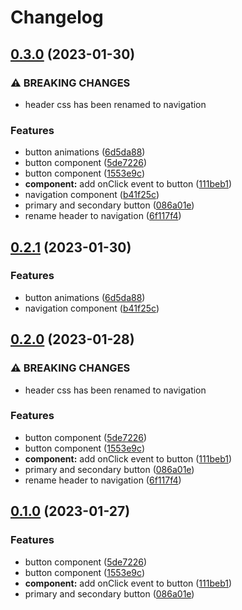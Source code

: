 # Changelog

## [0.3.0](https://github.com/jiayike/pixel-ui/compare/components-v0.2.1...components-v0.3.0) (2023-01-30)


### ⚠ BREAKING CHANGES

* header css has been renamed to navigation

### Features

* button animations ([6d5da88](https://github.com/jiayike/pixel-ui/commit/6d5da884c550c6ed9bf47b52a7d836f89c3db941))
* button component ([5de7226](https://github.com/jiayike/pixel-ui/commit/5de722656b3c2d906f79657fd94e751d75c5240f))
* button component ([1553e9c](https://github.com/jiayike/pixel-ui/commit/1553e9cd0aefb923c0d5df1aba7fd0d68435ca26))
* **component:** add onClick event to button ([111beb1](https://github.com/jiayike/pixel-ui/commit/111beb1401bbca6784d717ee7182156d70b52d27))
* navigation component ([b41f25c](https://github.com/jiayike/pixel-ui/commit/b41f25c0d313f7c89d980adf099f42607efce145))
* primary and secondary button ([086a01e](https://github.com/jiayike/pixel-ui/commit/086a01ebf86af2aa1af9f61ae28f13698bbed8a2))
* rename header to navigation ([6f117f4](https://github.com/jiayike/pixel-ui/commit/6f117f489e4484dee14bf242ad589676259d8e22))

## [0.2.1](https://github.com/jiayike/pixel-ui/compare/components-v0.2.0...components-v0.2.1) (2023-01-30)


### Features

* button animations ([6d5da88](https://github.com/jiayike/pixel-ui/commit/6d5da884c550c6ed9bf47b52a7d836f89c3db941))
* navigation component ([b41f25c](https://github.com/jiayike/pixel-ui/commit/b41f25c0d313f7c89d980adf099f42607efce145))

## [0.2.0](https://github.com/jiayike/pixel-ui/compare/components-v0.1.0...components-v0.2.0) (2023-01-28)


### ⚠ BREAKING CHANGES

* header css has been renamed to navigation

### Features

* button component ([5de7226](https://github.com/jiayike/pixel-ui/commit/5de722656b3c2d906f79657fd94e751d75c5240f))
* button component ([1553e9c](https://github.com/jiayike/pixel-ui/commit/1553e9cd0aefb923c0d5df1aba7fd0d68435ca26))
* **component:** add onClick event to button ([111beb1](https://github.com/jiayike/pixel-ui/commit/111beb1401bbca6784d717ee7182156d70b52d27))
* primary and secondary button ([086a01e](https://github.com/jiayike/pixel-ui/commit/086a01ebf86af2aa1af9f61ae28f13698bbed8a2))
* rename header to navigation ([6f117f4](https://github.com/jiayike/pixel-ui/commit/6f117f489e4484dee14bf242ad589676259d8e22))

## [0.1.0](https://github.com/jiayike/pixel-ui/compare/components-v0.0.1...components-v0.1.0) (2023-01-27)


### Features

* button component ([5de7226](https://github.com/jiayike/pixel-ui/commit/5de722656b3c2d906f79657fd94e751d75c5240f))
* button component ([1553e9c](https://github.com/jiayike/pixel-ui/commit/1553e9cd0aefb923c0d5df1aba7fd0d68435ca26))
* **component:** add onClick event to button ([111beb1](https://github.com/jiayike/pixel-ui/commit/111beb1401bbca6784d717ee7182156d70b52d27))
* primary and secondary button ([086a01e](https://github.com/jiayike/pixel-ui/commit/086a01ebf86af2aa1af9f61ae28f13698bbed8a2))
